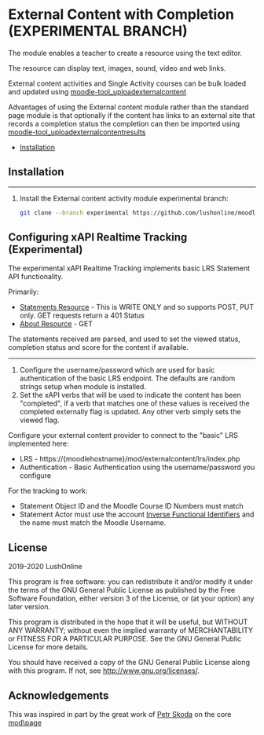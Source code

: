 # External Content with Completion (EXPERIMENTAL BRANCH)
The module enables a teacher to create a resource using the text editor.

The resource can display text, images, sound, video and web links.

External content activities and Single Activity courses can be bulk loaded and updated using [moodle-tool_uploadexternalcontent](https://github.com/lushonline/moodle-tool_uploadexternalcontent)

Advantages of using the External content module rather than the standard page module is
that optionally if the content has links to an external site that records a completion status
the completion can then be imported using [moodle-tool_uploadexternalcontentresults](https://github.com/lushonline/moodle-tool_uploadexternalcontentresults)

- [Installation](#installation)

## Installation

---

1. Install the External content activity module experimental branch:

   ```sh
   git clone --branch experimental https://github.com/lushonline/moodle-mod_externalcontent.git mod/externalcontent
   ```

## Configuring xAPI Realtime Tracking (Experimental)

The experimental xAPI Realtime Tracking implements basic LRS Statement API functionality.

Primarily:

* [Statements Resource](https://github.com/adlnet/xAPI-Spec/blob/master/xAPI-Communication.md#stmtres) - This is WRITE ONLY and so supports POST, PUT only. GET requests return a 401 Status
* [About Resource](https://github.com/adlnet/xAPI-Spec/blob/master/xAPI-Communication.md#aboutresource) - GET

The statements received are parsed, and used to set the viewed status, completion status and score for the content if available.

---

1. Configure the username/password which are used for basic authentication of the basic LRS endpoint. The defaults are random strings setup when module is installed.
2. Set the xAPI verbs that will be used to indicate the content has been "completed", if a verb that matches one of these values is received the completed externally flag is updated. Any other verb simply sets the viewed flag.

Configure your external content provider to connect to the "basic" LRS implemented here:

- LRS - https://{moodlehostname}/mod/externalcontent/lrs/index.php
- Authentication - Basic Authentication using the username/password you configure

For the tracking to work:

- Statement Object ID and the Moodle Course ID Numbers must match
- Statement Actor must use the account [Inverse Functional Identifiers](https://github.com/adlnet/xAPI-Spec/blob/master/xAPI-Data.md#inversefunctional) and the name must match the Moodle Username.

## License

2019-2020 LushOnline

This program is free software: you can redistribute it and/or modify it under
the terms of the GNU General Public License as published by the Free Software
Foundation, either version 3 of the License, or (at your option) any later
version.

This program is distributed in the hope that it will be useful, but WITHOUT ANY
WARRANTY; without even the implied warranty of MERCHANTABILITY or FITNESS FOR A
PARTICULAR PURPOSE. See the GNU General Public License for more details.

You should have received a copy of the GNU General Public License along with
this program. If not, see <http://www.gnu.org/licenses/>.

## Acknowledgements

This was inspired in part by the great work of [Petr Skoda](http://skodak.org) on the core [mod\page](https://github.com/moodle/moodle/tree/master/mod/page)
